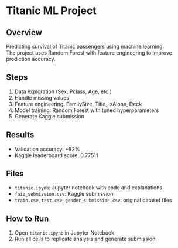 # Titanic ML Project

## Overview
Predicting survival of Titanic passengers using machine learning.  
The project uses Random Forest with feature engineering to improve prediction accuracy.

## Steps
1. Data exploration (Sex, Pclass, Age, etc.)
2. Handle missing values
3. Feature engineering: FamilySize, Title, IsAlone, Deck
4. Model training: Random Forest with tuned hyperparameters
5. Generate Kaggle submission

## Results
- Validation accuracy: ~82%
- Kaggle leaderboard score: 0.77511

## Files
- `titanic.ipynb`: Jupyter notebook with code and explanations
- `faiz_submission.csv`: Kaggle submission
- `train.csv`, `test.csv`, `gender_submission.csv`: original dataset files

## How to Run
1. Open `titanic.ipynb` in Jupyter Notebook
2. Run all cells to replicate analysis and generate submission
